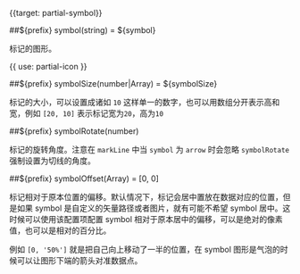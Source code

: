 {{target: partial-symbol}}

##${prefix} symbol(string) = ${symbol}

标记的图形。

{{ use: partial-icon }}

##${prefix} symbolSize(number|Array) = ${symbolSize}

标记的大小，可以设置成诸如 `10` 这样单一的数字，也可以用数组分开表示高和宽，例如 `[20, 10]` 表示标记宽为`20`，高为`10`

##${prefix} symbolRotate(number)

标记的旋转角度。注意在 `markLine` 中当 `symbol` 为 `arrow` 时会忽略 `symbolRotate` 强制设置为切线的角度。

##${prefix} symbolOffset(Array) = [0, 0]

标记相对于原本位置的偏移。默认情况下，标记会居中置放在数据对应的位置，但是如果 symbol 是自定义的矢量路径或者图片，就有可能不希望 symbol 居中。这时候可以使用该配置项配置 symbol 相对于原本居中的偏移，可以是绝对的像素值，也可以是相对的百分比。

例如 `[0, '50%']` 就是把自己向上移动了一半的位置，在 symbol 图形是气泡的时候可以让图形下端的箭头对准数据点。